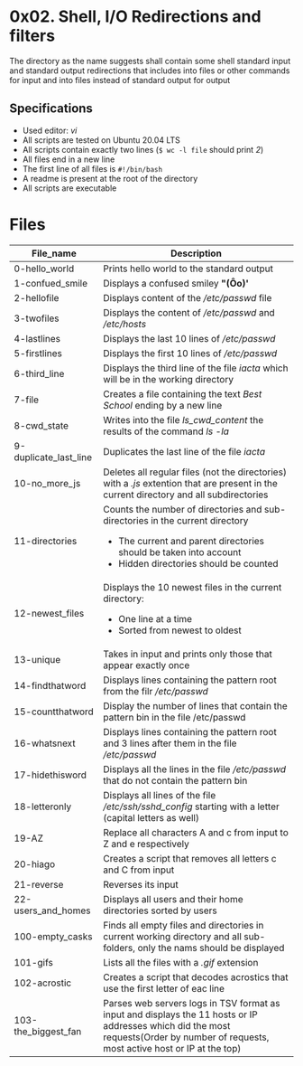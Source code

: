 # 0x02. Shell, I/O Redirections and filters
The directory as the name suggests shall contain some shell standard input and standard output redirections that includes into files or other commands for input and into files instead of standard output for output

## Specifications
- Used editor: *vi*
- All scripts are tested on Ubuntu 20.04 LTS
- All scripts contain exactly two lines (`$ wc -l file` should print *2*)
- All files end in a new line
- The first line of all files is `#!/bin/bash`
- A readme is present at the root of the directory
- All scripts are executable

# Files
| **File_name** | **Description** |
| ------------- | --------------- |
| 0-hello_world | Prints hello world to the standard output |
| 1-confued_smile | Displays a confused smiley **"(Ôo)'** |
| 2-hellofile | Displays content of the */etc/passwd* file |
| 3-twofiles | Displays the content of  */etc/passwd* and */etc/hosts* |
| 4-lastlines | Displays the last 10 lines of */etc/passwd* |
| 5-firstlines | Displays the first 10 lines of */etc/passwd* |
| 6-third_line | Displays the third line of the file *iacta* which will be in the working directory |
| 7-file | Creates a file containing the text *Best School* ending by a new line |
| 8-cwd_state | Writes into the file *ls_cwd_content* the results of the command *ls -la* |
| 9-duplicate_last_line | Duplicates the last line of the file *iacta* |
| 10-no_more_js | Deletes all regular files (not the directories) with a *.js* extention that are present in the current directory and all subdirectories |
| 11-directories | Counts the number of directories and sub-directories in the current directory<ul><li>The current and parent directories should be taken into account</li><li>Hidden directories should be counted</li></ul> |
| 12-newest_files | Displays the 10 newest files in the current directory:<ul><li>One line at a time</li><li>Sorted from newest to oldest</li></ul> |
| 13-unique | Takes in input and prints only those that appear exactly once |
| 14-findthatword | Displays lines containing the pattern root from the filr */etc/passwd* |
| 15-countthatword | Display the number of lines that contain the pattern bin in the file /etc/passwd |
| 16-whatsnext | Displays lines containing the pattern root and 3 lines after them in the file */etc/passwd* |
| 17-hidethisword | Displays all the lines in the file */etc/passwd* that do not contain the pattern bin |
| 18-letteronly | Displays all lines of the file */etc/ssh/sshd_config* starting with a letter (capital letters as well) |
| 19-AZ | Replace all characters A and c from input to Z and e respectively |
| 20-hiago | Creates a script that removes all letters c and C from input |
| 21-reverse | Reverses its input |
| 22-users_and_homes | Displays all users and their home directories sorted by users |
| 100-empty_casks | Finds all empty files and directories in current working directory and all sub-folders, only the nams should be displayed |
| 101-gifs | Lists all the files with a *.gif* extension |
| 102-acrostic | Creates a script that decodes acrostics that use the first letter of eac line |
| 103-the_biggest_fan | Parses web servers logs in TSV format as input and displays the 11 hosts or IP addresses which did the most requests(Order by number of requests, most active host or IP at the top) |
